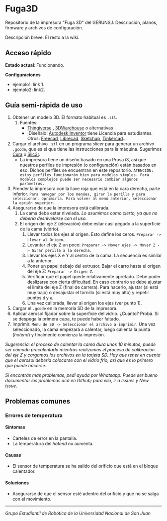 # Fuga3D
Repositorio de la impresora "Fuga 3D" del GERUNSJ. Descripción, planos, firmware y archivos de configuración.

Descripción breve. El resto a la wiki.

## Acceso rápido

**Estado actual**: Funcionando.

**Configuraciones**

- ejemplo1: link 1.
- ejemplo2: link2.


## Guía semi-rápida de uso


1. Obtener un modelo 3D. El formato habitual es `.stl`.
    1. Fuentes:
        - [Thingiverse](https://www.thingiverse.com/) , [3DWarehouse](https://3dwarehouse.sketchup.com/) o alternativas
        - ¡Diseñalo! [Autodesk Inventor](https://latinoamerica.autodesk.com/products/inventor/overview) tiene Licencia para estudiantes. Otros: [Freecad](https://www.freecadweb.org/), [Librecad](http://librecad.org), [Sketchup](https://www.sketchup.com/es), [Tinkercad](https://www.tinkercad.com)...
2. Cargar el archivo `.stl` en un programa _slicer_ para generar un archivo `.gcode`, que es el que tiene las instrucciones para la máquina. Sugerimos [Cura](https://ultimaker.com/en/products/cura-software) o [Slic3r](http://www.prusa3d.com/slic3r-prusa-edition/).
    - La impresora tiene un diseño basado en una Prusa i3, así que nuestros perfiles de impresión (o configuración) están basados en eso. Dichos perfiles se encuentran en este repositorio. `ATENCIÓN: estos perfiles funcionarán bien para modelos simples. Para modelos complejos puede ser necesario cambiar algunos parámetros.`
3. Prender la impresora con la llave roja que está en la cara derecha, parte inferior. `Para navegar por los menúes, girar la perilla y para seleccionar, oprimirla. Para volver al menú anterior, seleccionar la opción superior.`
3. Asegurarse de que la impresora está calibrada.
    1. La cama debe estar nivelada. _Lo asumimos como cierto, ya que no debería desnivelarse con el uso._
    2. El origen del eje Z (elevación) debe estar casi pegado a la superficie de la cama (vidrio).
        1. Llevar todos los ejes al origen. Esto define los ceros. `Preparar -> Llevar al Origen`.
        2. Levantar el eje Z un poco: `Preparar -> Mover ejes -> Mover Z -> Girar perilla a la derecha`.
        3. Llevar los ejes X e Y al centro de la cama. La secuencia es similar a la anterior.
        4. Poner un papel debajo del extrusor. Bajar el carro hasta el origen del eje Z: `Preparar -> Origen Z`.
        5. Verificar que el papel quede relativamente apretado. Debe poder deslizarse con cierta dificultad. En caso contrario se debe ajustar el limite del eje Z (final de carrera). Para hacerlo, ajustar (si está muy bajo) o desajustar el tornillo (si está muy alto) y repetir puntos `d` y `e`.
        6. Una vez calibrada, llevar al origen los ejes (ver punto 1).
4. Cargar el `.gcode` en la memoria SD de la impresora.
5. Aplicar aerosol fijador sobre la superficie del vidrio. ¿Cuánto? Probá. Si se despega la primera capa, te puede haber faltado.
6. Imprimir. `Menu de SD -> Seleccionar el archivo a imprimir`. Una vez seleccionado, la cama empezará a calentar, luego calienta la punta (_hotend_) y finalmente comienza la impresión.

_Sugerencia: el proceso de calentar la cama dura unos 10 minutos; puede ser cómodo precalentarla mientras realizamos el proceso de calibración del eje Z y cargamos los archivos en la tarjeta SD. Hay que tener en cuenta que el aerosol debería colocarse con el vidrio frío, así que es lo primero que puede hacerse._

_Si encontrás más problemas, pedí ayuda por Whatsapp. Puede ser bueno documentar los problemas acá en Github; para ello, ir a _Issues_ y _New issue__.



## Problemas comunes
### Errores de temperatura
#### Síntomas
- Carteles de error en la pantalla.
- La temperatura del _hotend_ no aumenta.
#### Causas
- El sensor de temperatura se ha salido del orificio que está en el bloque calentador.
#### Soluciones
- Asegurarse de que el sensor esté adentro del orificio y que no se salga con el movimiento.

---------------------

_Grupo Estudiantil de Robótica de la Universidad Nacional de San Juan_
